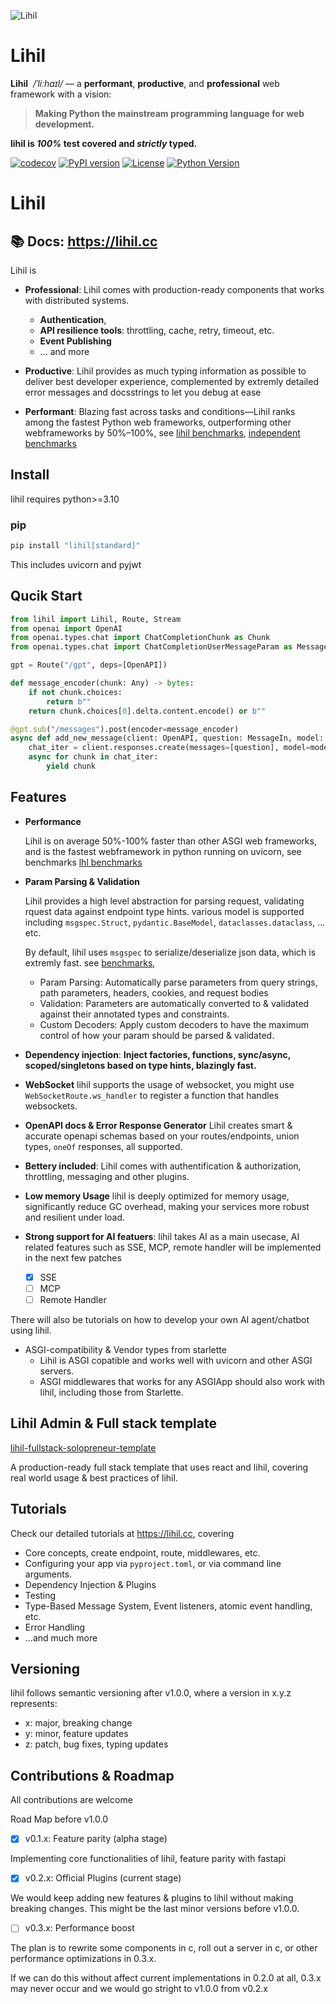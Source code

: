 ![Lihil](assets/lhl_logo_ts.png)

# Lihil

**Lihil** &nbsp;_/ˈliːhaɪl/_ — a **performant**, **productive**, and **professional** web framework with a vision:

> **Making Python the mainstream programming language for web development.**

**lihil is _100%_ test covered and _strictly_ typed.**

[![codecov](https://codecov.io/gh/raceychan/lihil/graph/badge.svg?token=KOK5S1IGVX)](https://codecov.io/gh/raceychan/lihil)
[![PyPI version](https://badge.fury.io/py/lihil.svg)](https://badge.fury.io/py/lihil)
[![License](https://img.shields.io/github/license/raceychan/lihil)](https://github.com/raceychan/lihil/blob/master/LICENSE)
[![Python Version](https://img.shields.io/pypi/pyversions/lihil.svg)](https://pypi.org/project/lihil/)

# Lihil

## 📚 Docs: https://lihil.cc

Lihil is

- **Professional**: Lihil comes with production-ready components that works with distributed systems.

  - **Authentication**,
  - **API resilience tools**: throttling, cache, retry, timeout, etc.
  - **Event Publishing**
  - ... and more

- **Productive**: Lihil provides as much typing information as possible to deliver best developer experience, complemented by extremly detailed error messages and docsstrings to let you debug at ease
- **Performant**: Blazing fast across tasks and conditions—Lihil ranks among the fastest Python web frameworks, outperforming other webframeworks by 50%–100%, see [lihil benchmarks](https://github.com/raceychan/lhl_bench), [independent benchmarks](https://web-frameworks-benchmark.netlify.app/result?l=python)

## Install

lihil requires python>=3.10

### pip

```bash
pip install "lihil[standard]"
```

This includes uvicorn and pyjwt

## Qucik Start

```python
from lihil import Lihil, Route, Stream
from openai import OpenAI
from openai.types.chat import ChatCompletionChunk as Chunk
from openai.types.chat import ChatCompletionUserMessageParam as MessageIn

gpt = Route("/gpt", deps=[OpenAPI])

def message_encoder(chunk: Any) -> bytes:
    if not chunk.choices:
        return b""
	return chunk.choices[0].delta.content.encode() or b""

@gpt.sub("/messages").post(encoder=message_encoder)
async def add_new_message(client: OpenAPI, question: MessageIn, model: str) -> Stream[Chunk]:
	chat_iter = client.responses.create(messages=[question], model=model, stream=True)
	async for chunk in chat_iter:
    	yield chunk
```

## Features

- **Performance**

  Lihil is on average 50%-100% faster than other ASGI web frameworks, and is the fastest webframework in python running on uvicorn, see benchmarks [lhl benchmarks](https://github.com/raceychan/lhl_bench)

- **Param Parsing & Validation**

  Lihil provides a high level abstraction for parsing request, validating rquest data against endpoint type hints. various model is supported including `msgspec.Struct`, `pydantic.BaseModel`, `dataclasses.dataclass`, ... etc.

  By default, lihil uses `msgspec` to serialize/deserialize json data, which is extremly fast.
  see [benchmarks](https://jcristharif.com/msgspec/benchmarks.html),

  - Param Parsing: Automatically parse parameters from query strings, path parameters, headers, cookies, and request bodies
  - Validation: Parameters are automatically converted to & validated against their annotated types and constraints.
  - Custom Decoders: Apply custom decoders to have the maximum control of how your param should be parsed & validated.

- **Dependency injection**:
  **Inject factories, functions, sync/async, scoped/singletons based on type hints, blazingly fast.**

- **WebSocket**
  lihil supports the usage of websocket, you might use `WebSocketRoute.ws_handler` to register a function that handles websockets.

- **OpenAPI docs & Error Response Generator**
  Lihil creates smart & accurate openapi schemas based on your routes/endpoints, union types, `oneOf` responses, all supported.

- **Bettery included**:
  Lihil comes with authentification & authorization, throttling, messaging and other plugins.

- **Low memory Usage**
  lihil is deeply optimized for memory usage, significantly reduce GC overhead, making your services more robust and resilient under load.

- **Strong support for AI featuers**:
  lihil takes AI as a main usecase, AI related features such as SSE, MCP, remote handler will be implemented in the next few patches

  - [x] SSE
  - [ ] MCP
  - [ ] Remote Handler

There will also be tutorials on how to develop your own AI agent/chatbot using lihil.

- ASGI-compatibility & Vendor types from starlette
  - Lihil is ASGI copatible and works well with uvicorn and other ASGI servers.
  - ASGI middlewares that works for any ASGIApp should also work with lihil, including those from Starlette.

## Lihil Admin & Full stack template

[lihil-fullstack-solopreneur-template](https://github.com/raceychan/fullstack-solopreneur-template)

A production-ready full stack template that uses react and lihil,
covering real world usage & best practices of lihil.

## Tutorials

Check our detailed tutorials at https://lihil.cc, covering

- Core concepts, create endpoint, route, middlewares, etc.
- Configuring your app via `pyproject.toml`, or via command line arguments.
- Dependency Injection & Plugins
- Testing
- Type-Based Message System, Event listeners, atomic event handling, etc.
- Error Handling
- ...and much more

## Versioning

lihil follows semantic versioning after v1.0.0, where a version in x.y.z represents:

- x: major, breaking change
- y: minor, feature updates
- z: patch, bug fixes, typing updates

## Contributions & Roadmap

All contributions are welcome

Road Map before v1.0.0

- [x] v0.1.x: Feature parity (alpha stage)

Implementing core functionalities of lihil, feature parity with fastapi

- [x] v0.2.x: Official Plugins (current stage)

We would keep adding new features & plugins to lihil without making breaking changes.
This might be the last minor versions before v1.0.0.

- [ ] v0.3.x: Performance boost

The plan is to rewrite some components in c, roll out a server in c, or other performance optimizations in 0.3.x.

If we can do this without affect current implementations in 0.2.0 at all, 0.3.x may never occur and we would go stright to v1.0.0 from v0.2.x
